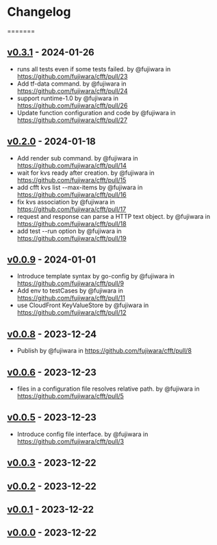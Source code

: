 # Changelog

=======
## [v0.3.1](https://github.com/fujiwara/cfft/compare/v0.3.0...v0.3.1) - 2024-01-26
- runs all tests even if some tests failed. by @fujiwara in https://github.com/fujiwara/cfft/pull/23
- Add tf-data command. by @fujiwara in https://github.com/fujiwara/cfft/pull/24
- support runtime-1.0 by @fujiwara in https://github.com/fujiwara/cfft/pull/26
- Update function configuration and code by @fujiwara in https://github.com/fujiwara/cfft/pull/27

## [v0.2.0](https://github.com/fujiwara/cfft/compare/v0.1.0...v0.2.0) - 2024-01-18
- Add render sub command. by @fujiwara in https://github.com/fujiwara/cfft/pull/14
- wait for kvs ready after creation. by @fujiwara in https://github.com/fujiwara/cfft/pull/15
- add cfft kvs list --max-items by @fujiwara in https://github.com/fujiwara/cfft/pull/16
- fix kvs association by @fujiwara in https://github.com/fujiwara/cfft/pull/17
- request and response can parse a HTTP text object. by @fujiwara in https://github.com/fujiwara/cfft/pull/18
- add test --run option by @fujiwara in https://github.com/fujiwara/cfft/pull/19

## [v0.0.9](https://github.com/fujiwara/cfft/compare/v0.0.8...v0.0.9) - 2024-01-01
- Introduce template syntax by go-config by @fujiwara in https://github.com/fujiwara/cfft/pull/9
- Add env to testCases by @fujiwara in https://github.com/fujiwara/cfft/pull/11
- use CloudFront KeyValueStore by @fujiwara in https://github.com/fujiwara/cfft/pull/12

## [v0.0.8](https://github.com/fujiwara/cfft/compare/v0.0.7...v0.0.8) - 2023-12-24
- Publish by @fujiwara in https://github.com/fujiwara/cfft/pull/8

## [v0.0.6](https://github.com/fujiwara/cfft/compare/v0.0.5...v0.0.6) - 2023-12-23
- files in a configuration file resolves relative path. by @fujiwara in https://github.com/fujiwara/cfft/pull/5

## [v0.0.5](https://github.com/fujiwara/cfft/compare/v0.0.4...v0.0.5) - 2023-12-23
- Introduce config file interface. by @fujiwara in https://github.com/fujiwara/cfft/pull/3

## [v0.0.3](https://github.com/fujiwara/cfft/compare/v0.0.2...v0.0.3) - 2023-12-22

## [v0.0.2](https://github.com/fujiwara/cfft/compare/v0.0.1...v0.0.2) - 2023-12-22

## [v0.0.1](https://github.com/fujiwara/cfft/compare/v0.0.0...v0.0.1) - 2023-12-22

## [v0.0.0](https://github.com/fujiwara/cfft/commits/v0.0.0) - 2023-12-22
